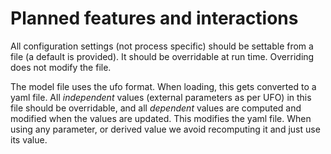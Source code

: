 # Planned features and interactions

All configuration settings (not process specific) should be settable from a file (a default is provided). It should be overridable at run time. Overriding does not modify the file.

The model file uses the ufo format. When loading, this gets converted to a yaml file. All _independent_ values (external parameters as per UFO) in this file should be overridable, and all _dependent_ values are computed and modified when the values are updated. This modifies the yaml file. When using any parameter, or derived value we avoid recomputing it and just use its value.

